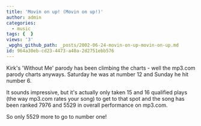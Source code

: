 ```yaml
---
title: 'Movin on up! (Movin on up!)'
author: admin
categories:
  - music
tags: {  }
views: '3'
_wpghs_github_path: _posts/2002-06-24-movin-on-up-movin-on-up.md
id: 964a30eb-cd23-4473-a40a-2d2751ebb576
---
```

<p>Kirk's 'Without Me' parody has been climbing the charts - well the mp3.com parody charts anyways. Saturday he was at number 12 and Sunday he hit number 6.</p>
<p>It sounds impressive, but it's actually only taken 15 and 16 qualified plays (the way mp3.com rates your song) to get to that spot and the song has been ranked 7976 and 5529 in overall performance on mp3.com.</p>
<p>So only 5529 more to go to number one!</p>
